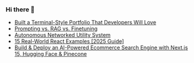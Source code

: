 ### Hi there 👋

<!-- daily.dev BOOKMARKS:START -->
- [Built a Terminal-Style Portfolio That Developers Will Love](https://app.daily.dev/posts/iFSxUvf15?utm_source=rss&utm_medium=bookmarks&utm_campaign=PnGboN99PhXCxFrWGGg2C)
- [Prompting vs. RAG vs. Finetuning](https://app.daily.dev/posts/0iuUdm8Gy?utm_source=rss&utm_medium=bookmarks&utm_campaign=PnGboN99PhXCxFrWGGg2C)
- [Autonomous Networked Utility System](https://app.daily.dev/posts/8TFcWpJia?utm_source=rss&utm_medium=bookmarks&utm_campaign=PnGboN99PhXCxFrWGGg2C)
- [15 Real-World React Examples [2025 Guide]](https://app.daily.dev/posts/WO7H5nT8f?utm_source=rss&utm_medium=bookmarks&utm_campaign=PnGboN99PhXCxFrWGGg2C)
- [Build &amp; Deploy an AI-Powered Ecommerce Search Engine with Next.js 15, Hugging Face &amp; Pinecone](https://app.daily.dev/posts/FPZqowx1n?utm_source=rss&utm_medium=bookmarks&utm_campaign=PnGboN99PhXCxFrWGGg2C)
<!-- daily.dev BOOKMARKS:END -->

<!--
**dinesh4monto/dinesh4monto** is a ✨ _special_ ✨ repository because its `README.md` (this file) appears on your GitHub profile.

Here are some ideas to get you started:

- 🔭 I’m currently working on ...
- 🌱 I’m currently learning ...
- 👯 I’m looking to collaborate on ...
- 🤔 I’m looking for help with ...
- 💬 Ask me about ...
- 📫 How to reach me: ...
- 😄 Pronouns: ...
- ⚡ Fun fact: ...
-->
